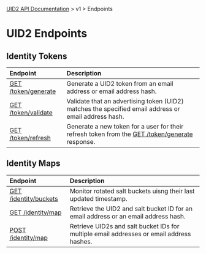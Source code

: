 [UID2 API Documentation](../../README.md) > v1 > Endpoints

# UID2 Endpoints

## Identity Tokens

| Endpoint | Description |
| :--- | :--- |
| [GET /token/generate](./get-token-generate.md) | Generate a UID2 token from an email address or email address hash. |
| [GET /token/validate](./get-token-validate.md) | Validate that an advertising token (UID2) matches the specified email address or email address hash. |
| [GET /token/refresh](./get-token-refresh.md) | Generate a new token for a user for their refresh token from the [GET /token/generate](./get-token-generate.md) response. |

## Identity Maps

| Endpoint | Description |
| :--- | :--- |
| [GET /identity/buckets](./get-identity-buckets.md) | Monitor rotated salt buckets uisng their last updated timestamp. |
| [GET /identity/map](./get-identity-map.md) | Retrieve the UID2 and salt bucket ID for an email address or an email address hash. |
| [POST /identity/map](./post-identity-map.md) | Retrieve UID2s and salt bucket IDs for multiple email addresses or email address hashes.  |

